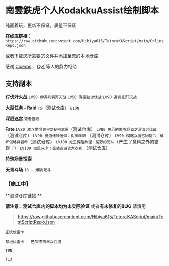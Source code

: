 # 南雲鉄虎个人KodakkuAssist绘制脚本

纯画着玩，更新不保证，质量不保证

**在线库链接：** ```https://raw.githubusercontent.com/Hibiya615/TetoraKAScript/main/OnlineRepo.json```

或者下载您所需要的文件并添加至您的本地仓库

感谢 [Ciceros](https://github.com/AdmiralLvtzov) 、[Cyf](https://github.com/cyf5119) 等人的鼎力相助

## 支持副本

**讨伐歼灭战**
`LV50 伊弗利特歼灭战`
`LV50 海德拉讨伐战`
`LV90 高贝扎歼灭战`

**大型任务 - Raid**
`T5`（测试仓库）
`E10N`

**深层迷宫**
`死者宫殿`

**Fate**
`LV80 激斗畏惧装甲之秘密武器`（测试仓库）
`LV80 灾厄的古塔尼亚之深海讨伐战` （测试仓库）
`LV90 兽道诸神信仰：伪神降临` （测试仓库）
`LV90 侵略兵器召回指令：破坏侵略兵器希`（测试仓库）
`LV100 蛇王得酷热涅：荒野的死斗`（产生了意料之外的错误！）
`LV100 亩鼠米卡：盛装巡游皆大欢喜` （测试仓库）

**特殊场景探索**

**天青斗场**
`18 - 爆破死斗`

### 【施工中】

**测试仓库链接 **

**请注意：**测试仓库内的脚本均为**未实际验证** 或者**有未修复的BUG** 请慎用

> https://raw.githubusercontent.com/Hibiya615/TetoraKAScript/main/TestScriptRepo.json

`正统优雷卡`

`禁地优雷卡 - 巴尔德西昂兵武塔`

`T9N`

`T13`
